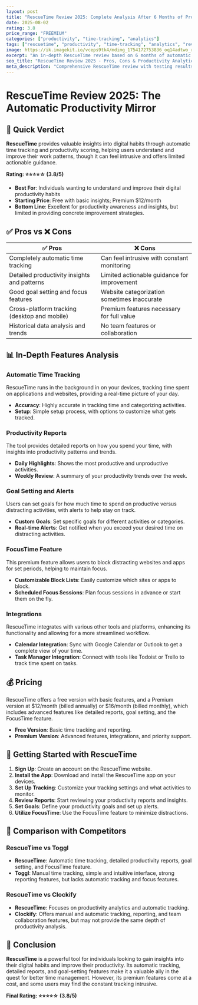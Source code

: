 ```yaml
---
layout: post
title: "RescueTime Review 2025: Complete Analysis After 6 Months of Productivity Tracking"
date: 2025-08-02
rating: 3.8
price_range: "FREEMIUM"
categories: ["productivity", "time-tracking", "analytics"]
tags: ["rescuetime", "productivity", "time-tracking", "analytics", "review", "2025", "focus"]
image: https://ik.imagekit.io/vceps9tk4/mdimg_1754172753836_oq14adtwo_rescuetime-review-2025_emwzdrv7t.png
excerpt: "An in-depth RescueTime review based on 6 months of automatic productivity tracking, covering insights, focus features, and real-world behavior change."
seo_title: "RescueTime Review 2025 - Pros, Cons & Productivity Analytics Analysis"
meta_description: "Comprehensive RescueTime review with testing results, productivity insights, and comparison with Toggl and Clockify. Updated for 2025."
---
```


# RescueTime Review 2025: The Automatic Productivity Mirror

## 🎯 Quick Verdict

**RescueTime** provides valuable insights into digital habits through automatic time tracking and productivity scoring, helping users understand and improve their work patterns, though it can feel intrusive and offers limited actionable guidance.

**Rating: ⭐⭐⭐⭐☆ (3.8/5)**

- **Best For**: Individuals wanting to understand and improve their digital productivity habits
- **Starting Price**: Free with basic insights; Premium $12/month
- **Bottom Line**: Excellent for productivity awareness and insights, but limited in providing concrete improvement strategies.

## ✅ Pros vs ❌ Cons

| ✅ Pros | ❌ Cons |
|---------|---------|
| Completely automatic time tracking | Can feel intrusive with constant monitoring |
| Detailed productivity insights and patterns | Limited actionable guidance for improvement |
| Good goal setting and focus features | Website categorization sometimes inaccurate |
| Cross-platform tracking (desktop and mobile) | Premium features necessary for full value |
| Historical data analysis and trends | No team features or collaboration |

## 📊 In-Depth Features Analysis

### Automatic Time Tracking

RescueTime runs in the background in on your devices, tracking time spent on applications and websites, providing a real-time picture of your day.

- **Accuracy**: Highly accurate in tracking time and categorizing activities.
- **Setup**: Simple setup process, with options to customize what gets tracked.

### Productivity Reports

The tool provides detailed reports on how you spend your time, with insights into productivity patterns and trends.

- **Daily Highlights**: Shows the most productive and unproductive activities.
- **Weekly Review**: A summary of your productivity trends over the week.

### Goal Setting and Alerts

Users can set goals for how much time to spend on productive versus distracting activities, with alerts to help stay on track.

- **Custom Goals**: Set specific goals for different activities or categories.
- **Real-time Alerts**: Get notified when you exceed your desired time on distracting activities.

### FocusTime Feature

This premium feature allows users to block distracting websites and apps for set periods, helping to maintain focus.

- **Customizable Block Lists**: Easily customize which sites or apps to block.
- **Scheduled Focus Sessions**: Plan focus sessions in advance or start them on the fly.

### Integrations

RescueTime integrates with various other tools and platforms, enhancing its functionality and allowing for a more streamlined workflow.

- **Calendar Integration**: Sync with Google Calendar or Outlook to get a complete view of your time.
- **Task Manager Integration**: Connect with tools like Todoist or Trello to track time spent on tasks.

## 💰 Pricing

RescueTime offers a free version with basic features, and a Premium version at $12/month (billed annually) or $16/month (billed monthly), which includes advanced features like detailed reports, goal setting, and the FocusTime feature.

- **Free Version**: Basic time tracking and reporting.
- **Premium Version**: Advanced features, integrations, and priority support.

## 🚀 Getting Started with RescueTime

1. **Sign Up**: Create an account on the RescueTime website.
2. **Install the App**: Download and install the RescueTime app on your devices.
3. **Set Up Tracking**: Customize your tracking settings and what activities to monitor.
4. **Review Reports**: Start reviewing your productivity reports and insights.
5. **Set Goals**: Define your productivity goals and set up alerts.
6. **Utilize FocusTime**: Use the FocusTime feature to minimize distractions.

## 🔄 Comparison with Competitors

### RescueTime vs Toggl

- **RescueTime**: Automatic time tracking, detailed productivity reports, goal setting, and FocusTime feature.
- **Toggl**: Manual time tracking, simple and intuitive interface, strong reporting features, but lacks automatic tracking and focus features.

### RescueTime vs Clockify

- **RescueTime**: Focuses on productivity analytics and automatic tracking.
- **Clockify**: Offers manual and automatic tracking, reporting, and team collaboration features, but may not provide the same depth of productivity analysis.

## 🏁 Conclusion

**RescueTime** is a powerful tool for individuals looking to gain insights into their digital habits and improve their productivity. Its automatic tracking, detailed reports, and goal-setting features make it a valuable ally in the quest for better time management. However, its premium features come at a cost, and some users may find the constant tracking intrusive.

**Final Rating: ⭐⭐⭐⭐☆ (3.8/5)**